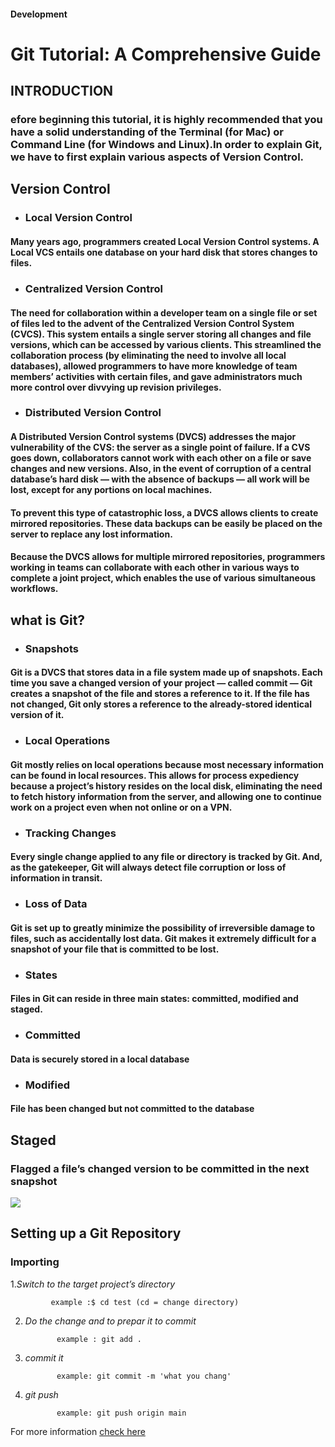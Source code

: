 #### **Development**
# Git Tutorial: A Comprehensive Guide

## INTRODUCTION
### efore beginning this tutorial, it is highly recommended that you have a solid understanding of the Terminal (for Mac) or Command Line (for Windows and Linux).In order to explain Git, we have to first explain various aspects of Version Control.
## Version Control
- ### Local Version Control
#### Many years ago, programmers created Local Version Control systems. A Local VCS entails one database on your hard disk that stores changes to files.
- ### Centralized Version Control
#### The need for collaboration within a developer team on a single file or set of files led to the advent of the Centralized Version Control System (CVCS). This system entails a single server storing all changes and file versions, which can be accessed by various clients. This streamlined the collaboration process (by eliminating the need to involve all local databases), allowed programmers to have more knowledge of team members’ activities with certain files, and gave administrators much more control over divvying up revision privileges.
- ### Distributed Version Control
#### A Distributed Version Control systems (DVCS) addresses the major vulnerability of the CVS: the server as a single point of failure. If a CVS goes down, collaborators cannot work with each other on a file or save changes and new versions. Also, in the event of corruption of a central database’s hard disk — with the absence of backups — all work will be lost, except for any portions on local machines.

#### To prevent this type of catastrophic loss, a DVCS allows clients to create mirrored repositories. These data backups can be easily be placed on the server to replace any lost information.
#### Because the DVCS allows for multiple mirrored repositories, programmers working in teams can collaborate with each other in various ways to complete a joint project, which enables the use of various simultaneous workflows.

##  what is Git?
- ### Snapshots
#### Git is a DVCS that stores data in a file system made up of snapshots. Each time you save a changed version of your project — called commit — Git creates a snapshot of the file and stores a reference to it. If the file has not changed, Git only stores a reference to the already-stored identical version of it.
- ### Local Operations
#### Git mostly relies on local operations because most necessary information can be found in local resources. This allows for process expediency because a project’s history resides on the local disk, eliminating the need to fetch history information from the server, and allowing one to continue work on a project even when not online or on a VPN.
- ### Tracking Changes
#### Every single change applied to any file or directory is tracked by Git. And, as the gatekeeper, Git will always detect file corruption or loss of information in transit.
- ### Loss of Data
#### Git is set up to greatly minimize the possibility of irreversible damage to files, such as accidentally lost data. Git makes it extremely difficult for a snapshot of your file that is committed to be lost.
- ### States
#### Files in Git can reside in three main states: committed, modified and staged.
- ### Committed
#### Data is securely stored in a local database
- ### Modified
#### File has been changed but not committed to the database
## Staged
### Flagged a file’s changed version to be committed in the next snapshot
![](https://blog.udemy.com/wp-content/uploads/2015/08/image066.png)
## Setting up a Git Repository
### Importing
1.*Switch to the target project’s directory*

             example :$ cd test (cd = change directory)
2. *Do the change and to prepar it to commit* 

              example : git add .
3. *commit it* 
             
              example: git commit -m 'what you chang'
4. *git push*

              example: git push origin main
For more information [check here](https://blog.udemy.com/git-tutorial-a-comprehensive-guide/#1)
